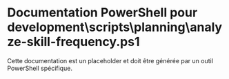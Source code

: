 # Documentation PowerShell pour development\scripts\planning\analyze-skill-frequency.ps1

Cette documentation est un placeholder et doit être générée par un outil PowerShell spécifique.
